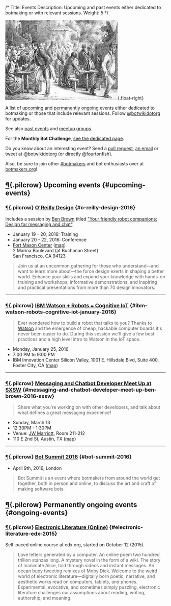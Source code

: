 /*
Title: Events
Description: Upcoming and past events either dedicated to botmaking or with relevant sessions.
Weight: 5
*/

![A botmaker gathering](/content/images/illustrations/people-evening.jpg){.float-right}

A list of [upcoming](#upcoming-events) and [permanently ongoing](#ongoing-events) events either dedicated to botmaking or those that include relevant sessions. Follow [@botwikidotorg](https://twitter.com/botwikidotorg) for updates.


See also [past events](/events/archived) and [meetup groups](/events/meetups).


For the **Monthly Bot Challenge**, [see the dedicated page](/monthly-bot-challenge). 

Do you know about an interesting event? Send a [pull request](https://github.com/botwiki/botwiki.org), [an email](mailto:stefan@fourtonfish.com) or tweet at [@botwikidotorg](https://twitter.com/botwikidotorg) (or directly [@fourtonfish](https://twitter.com/fourtonfish)).

Also, be sure to join other [#botmakers](https://twitter.com/search?q=%23botmakers) and bot enthusiasts over at [botmakers.org](https://botmakers.org/)!


## [¶](#upcoming-events){.pilcrow} Upcoming events {#upcoming-events}


### [¶](#o-reilly-design-2016){.pilcrow} [O'Reilly Design](http://conferences.oreilly.com/design-ux-interaction-iot) {#o-reilly-design-2016}

Includes a session by [Ben Brown](https://twitter.com/benbrown) titled ["Your friendly robot companions: Design for messaging and chat"](http://conferences.oreilly.com/design-ux-interaction-iot/public/schedule/detail/45682).

- January 19 - 20, 2016: Training
- January 20 - 22, 2016: Conference
- [Fort Mason Center](http://fortmason.org/) ([map](https://www.google.com/maps/dir/Current+Location/Fort+Mason+Center+2+Marina+Boulevard+San+Francisco+CA+94123))<br/>
2 Marina Boulevard (at Buchanan Street)<br/>
San Francisco, CA 94123


> Join us at an uncommon gathering for those who understand—and want to learn more about—the force design exerts in shaping a better world. Enhance your skills and expand your knowledge with hands-on training and workshops, informative demonstrations, and inspiring and practical presentations from more than 70 design innovators.

<hr/>

### [¶](#ibm-watson-robots-cognitive-iot-january-2016){.pilcrow} [IBM Watson + Robots = Cognitive IoT](http://www.meetup.com/IBM-Watson-and-Cognitive-Computing/events/227441913/) {#ibm-watson-robots-cognitive-iot-january-2016}

> Ever wondered how to build a robot that talks to you? Thanks to [Watson](https://en.wikipedia.org/wiki/Watson_(computer)) and the emergence of cheap, hackable computer boards it's never been easier to do. During this session we'll give a few best practices and a high level intro to Watson in the IoT space.

- Monday, January 25, 2016
- 7:00 PM to 9:00 PM
- IBM Innovation Center Silicon Valley, 1001 E. Hillsdale Blvd, Suite 400, Foster City, CA ([map](https://www.google.com/maps/dir/Current+Location/1001+E.+Hillsdale+Blvd,+Suite+400,+Foster+City,+CA))

<hr/>

### [¶](#messaging-and-chatbot-developer-meet-up-ben-brown-2016-sxsw){.pilcrow} [Messaging and Chatbot Developer Meet Up at SXSW](http://schedule.sxsw.com/2016/events/event_PP46960) {#messaging-and-chatbot-developer-meet-up-ben-brown-2016-sxsw}

> Share what you're working on with other developers, and talk about what defines a great messaging experience!

- Sunday, March 13
- 12:30PM - 1:30PM
- Venue: [JW Marriott](http://schedule.sxsw.com/?lsort=venue_all_days&venue=JW+Marriott), Room 211-212
- 110 E 2nd St, Austin, TX ([map](https://www.google.com/maps/dir/Current+Location/110+E+2nd+St+Austin+tx))

<hr/>

### [¶](#bot-summit-2016){.pilcrow} [Bot Summit 2016](http://tinysubversions.com/botsummit/2016/) {#bot-summit-2016}

- April 9th, 2016, London

> Bot Summit is an event where botmakers from around the world get together, both in person and online, to discuss the art and craft of making software bots.


## [¶](#ongoing-events){.pilcrow} Permanently ongoing events {#ongoing-events}


### [¶](#electronic-literature-edx-2015){.pilcrow} [Electronic Literature (Online)](https://www.edx.org/course/electronic-literature-davidsonx-d004x) {#electronic-literature-edx-2015}

Self-paced online course at edx.org, started on October 12 (2015).


> Love letters generated by a computer. An online poem two hundred trillion stanzas long. A mystery novel in the form of a wiki. The story of Inanimate Alice, told through videos and instant messages. An ocean buoy tweeting remixes of Moby Dick. Welcome to the weird world of electronic literature—digitally born poetic, narrative, and aesthetic works read on computers, tablets, and phones. Experimental, evocative, and sometimes simply puzzling, electronic literature challenges our assumptions about reading, writing, authorship, and meaning.
